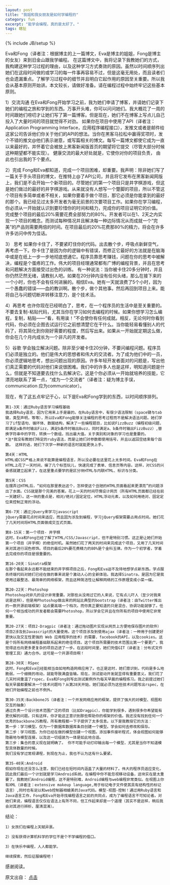 ```yaml
---
layout: post
title: "我姐和我女朋友是如何学编程的"
category: fun
excerpt: "能学会编程，真的是太好了。"
tags: 瞎扯
---
```


{% include JB/setup %}

Eva和Fong（译者注：根据博主的上一篇博文，Eva是博主的姐姐，Fong是博主的女友）来到旧金山跟我学编程。
在这篇博文中，我将记录下我教她们的方式，我构建这种学习过程的理由，以及这种学习方式奏效的原因。虽然以时间顺序列出她们在这段时间做的或学习的每一件事再容易不过，但是这毫无用处，而且读者们也会遗漏重点。了解学习过程中的细节并且明白它起作用的原因至关重要。所以我会从基本原则开始讲。本文较长，请做好准备。请在编程过程中始终牢记这些基本原则。
 
1）交流沟通
	在Eva和Fong开始学习之前，我为她们申请了博客，并请她们记录下她们的编程之旅和学到的东西。万事开头难，你可以问问她们。我大概花了一周的时间跟她们唠叨才让她们写了第一篇博客。但是现在，她们不在博客上写点儿自己投入了大量时间的项目就觉得不对劲。
	如果你在项目中使用了API（译者注：Application Programming Interface，应用程序编程接口），发推文或者是邮件给这家公司告诉他们你关于他们的API的想法。当你在黑客马拉松中赢得奖项时，发个不错的推文@他们表示谢意，或写篇相关的博文。每写一篇博文都使它成为一直以来最好的，并怀着它会被放上黑客新闻版首页的期望将它提交（尽管大部分时候这种期望都不能实现）。
	健康交流的最大好处就是，它使你对你的项目负责， 由此也引出我的下个要点。
 
2）完成
	Fong和Eva都知道，完成一个项目困难，却重要。我声明：除非她们写了一篇关于手头项目的博文，在推特上@了API公司，并且将它发布在黑客新闻网版上，我们是不会开始一个新项目的。尽管她们的第一个项目只是井字棋游戏，但这是她们做过的最好的井字棋游戏。从来就没有人想写一个蹩脚的项目，所以不管这个项目有多简单或者不相关，如果你要着手做个项目，那它必须是你能拿到的最好的那个。我已经见过太多开发者为毫无前景的次要项目工作。如果你在学习编程，你必须从一开始就认识到要珍惜你的时间和精力，完成你的项目证明它的价值。
	完成整个项目的最后20%需要花费全部努力的80%。开发者可以在1、2天之内实现一个项目的概念。而测试每种情况并且解决每一种边际情况从而成就一个“完美”的产品则需要两倍的时间。在项目最后的20%花费那80%的精力，将会在许多许多访问中传为佳话。
 
3） 思考
	如果你卡住了，不要紧盯住你的代码。出去散个步，呼吸点新鲜空气，再考虑一下。你卡住了是因为你的逻辑中有错误，而修正它最好的方法就是在脑海中或是在纸上一步一步地彻底想通它。程序员靠思考赚钱，问题在你的思考中被解决，编程是个蛋疼的工作。伟大的项目经理通常都有广博的编程背景，并且在思考和问题解决方面接受过出色的训练。
	有一种说法：当你被卡住20多分钟时，并且你仍然茫然无绪，请教别人吧。如果在20分钟内没有任何头绪，那么在接下来的一个小时，你也不会有任何进展的。相信Eva。她有一天就浪费了5个小时，因为一个愚蠢的错误——血的教训啊。散个步，做个其他事。然后再回到项目上来。能将自己与问题切断并转移注意力，是个技术活。

4）再思考
	也许你现在已经明白了，思考，在一个程序员的生活中是至关重要的。不要去复制-粘贴代码，尤其当你在学习如何去编程的时候。如果你想学习怎么编程，复制，粘贴——“看，有用诶！”不会使你有任何成就。相反，无论何时你看到代码，你必须在企图去试运行它之前想清楚它在干什么。当你能轻易看懂别人的代码了，将其简化到你刚好需要的程度，然后写出来。如果从一开始就定期这么做，你会在几个月内成长为一个非凡的开发者。
 
5）谷歌
	学会独立解决问题。除非至少被卡住20分钟，不要问编程问题。程序员们必须是独立的。他们是伟大的思想者和伟大的交流者。为了成为他们中的一员，你必须逻辑地思考，想出问题出现的原因。许多年轻开发者面对的问题是，写出他们真正需要的代码对他们来说很困难。我们中的许多人也是这样，明知道问题是什么，但就是不知道要去找什么去解决它。这是个你必须从一开始就培养的技能，它漂亮地联系了第一点，“成为一个交流者”（译者注：疑为博主手误，communication 应为communicator）。
 
现在，有了这五点牢记于心，以下是Eva和Fong学到的东西，以时间顺序排列。

	第1-3天：通过Ruby语言学习编程基础
	我选择Ruby语言，因为它用来上手是最的。在Ruby语言中，有很少语法限制（space键与tab键，类型声明，等等），所以Eva和Fong能够关注编程的思考过程而不是解决语法问题。她们学习了if型语句、循环体、数据结构，解决了一些编程题目，比如说FizzBuzz（编程初级问题，即满足a条件时输出Fizz，满足b条件时输出Buzz，同时满足a、b条件时输出FizzBuzz）,替换字符串中的字符，转换一个数组，找出最大值。关于类别和对象的学习也是重要的。
	*注*我没有教她们特定的ruby语法，而是让她们对参数都使用括号，并且以返回空结束每个函数。 这样的话，她们下次学一种新的语言时就能更快上手。

	第4天：HTML
	HTML或CSS严格上来说不能算是编程语言，所以没必要在这里花上太多时间。Eva和Fong在HTML上花了一天时间，编了几个标签玩儿，快速完成了表单、信息页等内容。这样，对CSS的兴奋感就建立起来了。在这里重点要学的是区分块HTML与内联HTML、标识与分类。

	第5天：CSS
	在摆弄过HTML后，“如何在那里表达这个，怎样使这个丑陋的HTML页面看起来更漂亮”的问题浮出了水面。CSS就是那个完美的答案。花上一天的时间尽情设计网页（所有HTML页面都已经在前一天建好）。这一块的重点是，相对/绝对/固定定位，HTML浮动元素，以及如何用绝对、固定定位来控制正常的浮动。

	第6-7天：通过jQuery来学习javascript
	jQuery需要花点时间来适应，而且因为涉及到编程，学习jQuery框架需要占用点时间。她们花了几天时间将HTML页面做成交互式页面。

	第8-15天：第一个项目- 井字棋
	这时，Eva和Fong已经了解了HTML/CSS/Javascript，但不是特别习惯。这正是让她们开始第一个项目（井字棋）的绝佳时机。虽然她们花了两天的时间来完成这个项目，又用了几天时间来对其进行润色修饰。项目的最后20%要花费精力的80%是个金科玉律。作为一个初学者，学着去完成你的项目是很重要的。

	第16-20天：Sinatra框架
	在那个看起来永远都不能结束的井字棋项目之后，Fong和Eva迫不及待地想学点新东西。学点服务终端代码对她们已经在做的事来说是个激动人心的全新体验。我选择Sinatra，是因为它是我使用过最整洁、最简单的网络框架，而且这种简洁性让解释网络的工作原理变成小菜一碟。

	第20-22天：Photoshop
	Photoshop对非凡的设计非常重要。对那些从没用过它的人来说，它有点儿吓人（至少对我来说是这样），但是用Photoshop做出来的网站比典型的bootstrap（译者注：由Twitter推出的一款开源前端框架）站点要高端一个档次。而你真正要知道的只是混合、协调功能就够了。任何一个相当成功的开发者都会需要Photoshop，所以学会它并且在你所有的项目中使用它非常重要。

	第20-27天：项目2-Dragpic（译者注：通过拖动图片实现从网页上方便地保存图片的软件）
	项目2涉及到Javascript的大量使用。这个项目涉及到使用ajax（译者注：一种用于创建更好更快以及交互性更强的 Web 应用程序的技术）的需要，facebook的API，以及cookies。这是个将所有网络编程基础联系起来的绝佳项目。这个项目所需要的技术范围比第一个要更广，我觉得这也向更多更复杂的项目迈进了一步。在这段时间里，她们凭借GIT（译者注：分布式文件管理工具）通力合作。这可是一个开源项目啊！

	第28-30天：RSpec
	这时，Fong和Eva已经能相当自如地构造网络应用了。也正是这时，她们意识到，代码是多么地脆弱，一个细微的改动，就能导致满盘皆输。现在，测试驱动开发就显得有重要意义。我们花了几天时间重温了rspec，Eva和Fong则写出测试案例作为每天早晨的编程练习。我之前提过她们每天早晨都要解决一个技术问题吗？从第28天开始，她们就必须为这些技术问题写出rspec，在她们开始编程之前也不例外。

	第30-35天:BackboneJS（译者注：一个开发网络应用的框架，提供了强大的对模型、视图和交互的抽象）
	通过负责一个设计技术范围广泛的项目（比如Dragpic），你能学到很多，遇到很多你希望能有更优解的问题。只有这样，你才能这正意识到那些帮助你的框架的价值。我还没有找到任何一个优秀的backboneJS教程，所有教程都一下子提供了太多信息。以下是我教授它的方法：
	第一步：学习模型。仅为一个数据库数据库条目创建一个模型。学会如何去修改和保存。
	第二步：学习视图。为你已经在做的模型创建一个视图。添加事件接听程式，体会视图如何能够隐蔽地与模型连接，以及这一切组装为一体是如此地合适。
	第三步：集合的意义现在就明确了。 你不可能手动打印输出每一个模型，尤其是当你不知道模型具体数量的时候。
	我们没有学过常规课程，到现在为止，我也不认为这有什么要紧。
	
	第35-40天:Android
	假如你现在还没怎么注意，我们已经在短时间内涵盖了大量的材料了。伟大的程序员适应变化，因此我们最后一个计划就是学习Android系统。在编程中你不能忽视移动设备，这块实在是太重要了。我教她们Android编程，这不是特别难，Android编程与web编程非常类似。在视图上你有XML（译者注：extensive makeup language,用于标记电子文件使其具有结构性的标记语言）,同时也有足以和web控制器相媲美的Java代码。模型-视图-控制！通过用Ruby语言和Java语言工作，Fong和Eva开始寻找编程语言之前的共同点，成为了编程语言不可知论者。对她们来说，编程语言仅仅在语法上有所不同，但工作起来却是一个道理（其实不是这样，稍后我会对其进行辨析，厘清混淆）。
 
结论：

	1）女孩们在编程上天赋异禀。

	2）没有获得计算机科学的学位不是个不学编程的借口。

	3）在快乐中编程，人人都能学。

	继续探索，然后征服编程吧！
 
感谢阅读。

原文出自： [点击](http://blog.songz.me/how-my-sister-and-girlfriend-learned-coding-in-2-months)
